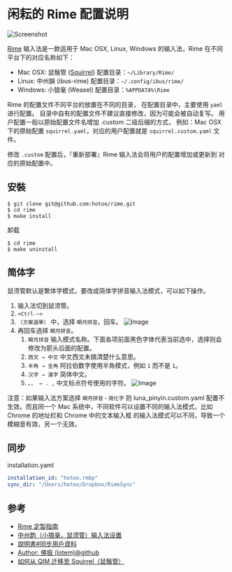 
# 闲耘的 Rime 配置说明

![Screenshot](./screenshot.png)

[Rime](https://github.com/rime) 输入法是一款适用于 Mac OSX, Linux,
Windows 的输入法，Rime 在不同平台下的对应名称如下：

* Mac OSX: 鼠鬚管 ([Squirrel](https://github.com/rime/squirrel))
    配置目录：`~/Library/Rime/`
* Linux: 中州韻 (ibus-rime)
    配置目录：`~/.config/ibus/rime/`
* Windows: 小狼毫 (Weasel)
    配置目录：`%APPDATA%\Rime`

Rime 的配置文件不同平台的放置在不同的目录，
在配置目录中，主要使用 `yaml` 进行配置。
目录中自有的配置文件不建议直接修改，因为可能会被自动复写。
用户配置一般以原始配置文件名增加 .custom 二级后缀的方式，
例如：Mac OSX 下的原始配置 `squirrel.yaml`，对应的用户配置就是
`squirrel.custom.yaml` 文件。

修改 `.custom` 配置后，『重新部署』Rime 输入法会将用户的配置增加或更新到
对应的原始配置中。

## 安裝

```
$ git clone git@github.com:hotoo/rime.git
$ cd rime
$ make install
```

卸载

```
$ cd rime
$ make uninstall
```

## 简体字

鼠须管默认是繁体字模式，要改成简体字拼音输入法模式，可以如下操作。

1. 输入法切到鼠须管。
2. `<Ctrl-~>`
3. `〔方案選單〕` 中，选择 `朙月拼音`，回车。
  ![Image](assets/1562039459-6362.png)
4. 再回车选择 `朙月拼音`。
   1. `朙月拼音` 输入模式名称。下面各项前面黑色字体代表当前选中，选择则会修改为箭头后面的配置。
   2. `西文 → 中文` 中文西文未搞清楚什么意思。
   3. `半角 → 全角` 阿拉伯数字使用半角模式，例如 `1` 而不是 `1`。
   4. `汉字 → 漢字` 简体中文。
   5. `。， → . ,` 中文标点符号使用的字符。
  ![Image](assets/1562039503-9756.png)

注意：如果输入法方案选择 `朙月拼音・简化字` 则 luna_pinyin.custom.yaml 配置不生效。而且同一个
Mac 系统中，不同软件可以设置不同的输入法模式，比如 Chrome 的地址栏和 Chrome 中的文本输入框
的输入法模式可以不同，导致一个模糊音有效，另一个无效。

## 同步

installation.yaml

```yaml
installation_id: "hotoo.rmbp"
sync_dir: "/Users/hotoo/Dropbox/RimeSync"
```

## 参考
* [Rime 定製指南](https://github.com/rime/home/wiki/CustomizationGuide)
* [中州韵（小狼毫，鼠须管）输入法设置](http://blog.yesmryang.net/rime-setting/)
* [說明書#同步用戶資料](https://github.com/rime/home/wiki/UserGuide#同步用戶資料)
* [Author: 佛振 (lotem)@github](https://github.com/lotem)
* [如何从 QIM 迁移至 Squirrel（鼠鬚管）](http://cocoabob.ddns.net/?p=919)
